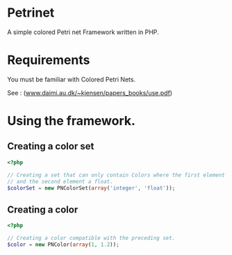 Petrinet
========

A simple colored Petri net Framework written in PHP.

Requirements
============

You must be familiar with Colored Petri Nets.

See :
(www.daimi.au.dk/~kjensen/papers_books/use.pdf)

# Using the framework.

## Creating a color set

```php
<?php

// Creating a set that can only contain Colors where the first element is an integer,
// and the second element a float.
$colorSet = new PNColorSet(array('integer', 'float'));
```

## Creating a color

```php
<?php

// Creating a color compatible with the preceding set.
$color = new PNColor(array(1, 1.2));
```
